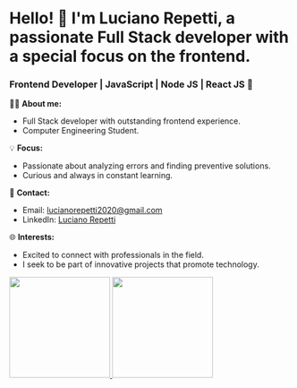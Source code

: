 # Hello! 👋 I'm Luciano Repetti, a passionate Full Stack developer with a special focus on the frontend.

### **Frontend Developer | JavaScript | Node JS | React JS** 🚀



👨‍💻 **About me:**
- Full Stack developer with outstanding frontend experience.
- Computer Engineering Student.

💡 **Focus:**
- Passionate about analyzing errors and finding preventive solutions.
- Curious and always in constant learning.

📧 **Contact:**
- Email: lucianorepetti2020@gmail.com
- LinkedIn: <a href="https://www.linkedin.com/in/luciano-repetti-1182b1210/" target="_blank">Luciano Repetti</a>

🌐 **Interests:**
- Excited to connect with professionals in the field.
- I seek to be part of innovative projects that promote technology.


<a href="https://github.com/AVS1508">
  <img height="180em" src="https://github-readme-stats-eight-theta.vercel.app/api?username=luciano-repetti&show_icons=true&theme=algolia&include_all_commits=true&count_private=true"/>
  <img height="180em" src="https://github-readme-stats-eight-theta.vercel.app/api/top-langs/?username=luciano-repetti&layout=compact&langs_count=8&theme=algolia"/>
</a>

<!---
luciano-repetti/luciano-repetti is a ✨ special ✨ repository because its `README.md` (this file) appears on your GitHub profile.
You can click the Preview link to take a look at your changes.
--->
